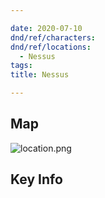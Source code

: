 ```yaml
---

date: 2020-07-10
dnd/ref/characters:
dnd/ref/locations:
  - Nessus
tags:
title: Nessus

---
```


## Map

![location.png](/images/dnd/location.png)

## Key Info

